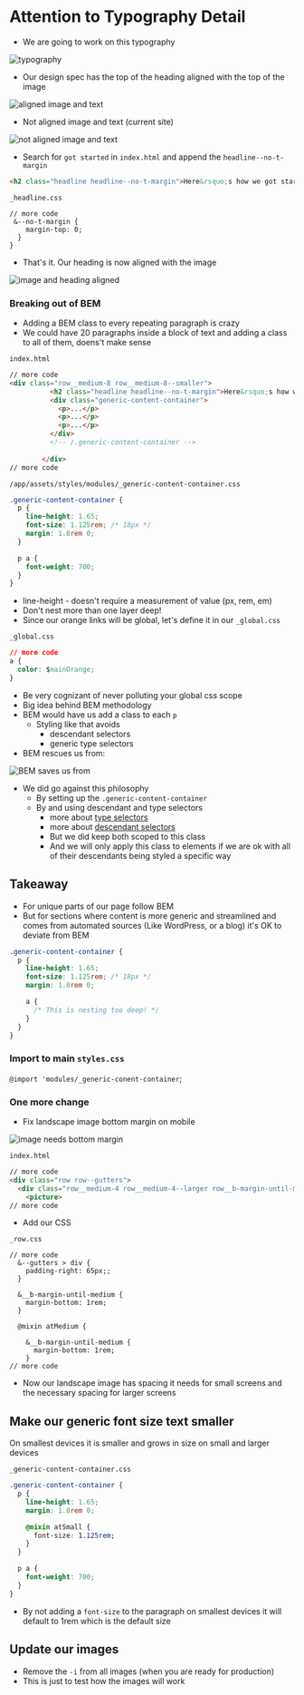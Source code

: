 # Attention to Typography Detail
* We are going to work on this typography

![typography](https://i.imgur.com/KBxa0Aj.png)

* Our design spec has the top of the heading aligned with the top of the image

![aligned image and text](https://i.imgur.com/hbSqBGw.png)

* Not aligned image and text (current site)

![not aligned image and text](https://i.imgur.com/ESgfosk.png)

* Search for `got started` in `index.html` and append the `headline--no-t-margin`

```html
<h2 class="headline headline--no-t-margin">Here&rsquo;s how we got started&hellip;</h2>
```

`_headline.css`

```
// more code
 &--no-t-margin {
    margin-top: 0;
  }
}
```

* That's it. Our heading is now aligned with the image

![image and heading aligned](https://i.imgur.com/yyYh2VC.png)

### Breaking out of BEM
* Adding a BEM class to every repeating paragraph is crazy
* We could have 20 paragraphs inside a block of text and adding a class to all of them, doens't make sense

`index.html`

```html
// more code
<div class="row__medium-8 row__medium-8--smaller">
          <h2 class="headline headline--no-t-margin">Here&rsquo;s how we got started&hellip;</h2>
          <div class="generic-content-container">
            <p>...</p>
            <p>...</p>
            <p>...</p>  
          </div>
          <!-- /.generic-content-container -->
          
        </div>
// more code
```

`/app/assets/styles/modules/_generic-content-container.css`

```css
.generic-content-container {
  p {
    line-height: 1.65;
    font-size: 1.125rem; /* 18px */
    margin: 1.8rem 0;
  }

  p a {
    font-weight: 700;
  }
}
```

* line-height - doesn't require a measurement of value (px, rem, em)
* Don't nest more than one layer deep!
* Since our orange links will be global, let's define it in our `_global.css`

`_global.css`

```css
// more code
a {
  color: $mainOrange;
}
```

* Be very cognizant of never polluting your global css scope
* Big idea behind BEM methodology
* BEM would have us add a class to each `p`
    - Styling like that avoids
        + descendant selectors
        + generic type selectors
* BEM rescues us from:

![BEM saves us from](https://i.imgur.com/ohYi8gC.png)

* We did go against this philosophy
    - By setting up the `.generic-content-container`
    - By and using descendant and type selectors
        + more about [type selectors](https://developer.mozilla.org/en-US/docs/Web/CSS/Type_selectors)
        + more about [descendant selectors](https://developer.mozilla.org/en-US/docs/Web/CSS/Descendant_selectors)
        + But we did keep both scoped to this class
        + And we will only apply this class to elements if we are ok with all of their descendants being styled a specific way

## Takeaway
* For unique parts of our page follow BEM
* But for sections where content is more generic and streamlined and comes from automated sources (Like WordPress, or a blog) it's OK to deviate from BEM

```css
.generic-content-container {
  p {
    line-height: 1.65;
    font-size: 1.125rem; /* 18px */
    margin: 1.8rem 0;

    a {
      /* This is nesting too deep! */
    }
  }
}
```

### Import to main `styles.css`
`@import 'modules/_generic-conent-container`;

### One more change
* Fix landscape image bottom margin on mobile

![image needs bottom margin](https://i.imgur.com/YpxvKu9.png)

`index.html`

```html
// more code
<div class="row row--gutters">
  <div class="row__medium-4 row__medium-4--larger row__b-margin-until-medium">
    <picture>
// more code
```

* Add our CSS

`_row.css`

```
// more code
  &--gutters > div {
    padding-right: 65px;;
  }

  &__b-margin-until-medium {
    margin-bottom: 1rem;
  }

  @mixin atMedium {

    &__b-margin-until-medium {
      margin-bottom: 1rem;
    }
// more code
```

* Now our landscape image has spacing it needs for small screens and the necessary spacing for larger screens

## Make our generic font size text smaller
On smallest devices it is smaller and grows in size on small and larger devices

`_generic-content-container.css`

```css
.generic-content-container {
  p {
    line-height: 1.65;
    margin: 1.8rem 0;

    @mixin atSmall {
      font-size: 1.125rem;
    }
  }

  p a {
    font-weight: 700;
  }
}
```

* By not adding a `font-size` to the paragraph on smallest devices it will default to 1rem which is the default size

## Update our images
* Remove the `-i` from all images (when you are ready for production)
* This is just to test how the images will work
